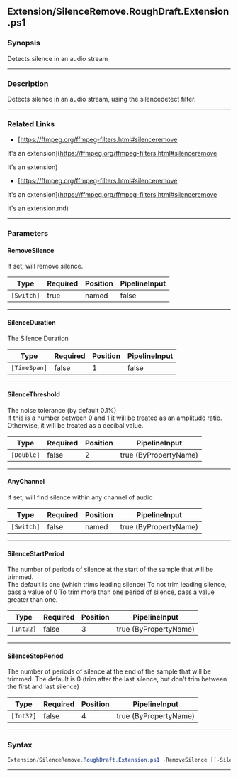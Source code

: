 
Extension/SilenceRemove.RoughDraft.Extension.ps1
------------------------------------------------
### Synopsis
Detects silence in an audio stream

---
### Description

Detects silence in an audio stream, using the silencedetect filter.

---
### Related Links
* [https://ffmpeg.org/ffmpeg-filters.html#silenceremove

It's an extension](https://ffmpeg.org/ffmpeg-filters.html#silenceremove

It's an extension)



* [https://ffmpeg.org/ffmpeg-filters.html#silenceremove

It's an extension](https://ffmpeg.org/ffmpeg-filters.html#silenceremove

It's an extension.md)



---
### Parameters
#### **RemoveSilence**

If set, will remove silence.






|Type      |Required|Position|PipelineInput|
|----------|--------|--------|-------------|
|`[Switch]`|true    |named   |false        |



---
#### **SilenceDuration**

The Silence Duration






|Type        |Required|Position|PipelineInput|
|------------|--------|--------|-------------|
|`[TimeSpan]`|false   |1       |false        |



---
#### **SilenceThreshold**

The noise tolerance (by default 0.1%)  
If this is a number between 0 and 1 it will be treated as an amplitude ratio.
Otherwise, it will be treated as a decibal value.






|Type      |Required|Position|PipelineInput        |
|----------|--------|--------|---------------------|
|`[Double]`|false   |2       |true (ByPropertyName)|



---
#### **AnyChannel**

If set, will find silence within any channel of audio






|Type      |Required|Position|PipelineInput        |
|----------|--------|--------|---------------------|
|`[Switch]`|false   |named   |true (ByPropertyName)|



---
#### **SilenceStartPeriod**

The number of periods of silence at the start of the sample that will be trimmed.  
The default is one (which trims leading silence)
To not trim leading silence, pass a value of 0
To trim more than one period of silence, pass a value greater than one.






|Type     |Required|Position|PipelineInput        |
|---------|--------|--------|---------------------|
|`[Int32]`|false   |3       |true (ByPropertyName)|



---
#### **SilenceStopPeriod**

The number of periods of silence at the end of the sample that will be trimmed.
The default is 0 (trim after the last silence, but don't trim between the first and last silence)






|Type     |Required|Position|PipelineInput        |
|---------|--------|--------|---------------------|
|`[Int32]`|false   |4       |true (ByPropertyName)|



---
### Syntax
```PowerShell
Extension/SilenceRemove.RoughDraft.Extension.ps1 -RemoveSilence [[-SilenceDuration] <TimeSpan>] [[-SilenceThreshold] <Double>] [-AnyChannel] [[-SilenceStartPeriod] <Int32>] [[-SilenceStopPeriod] <Int32>] [<CommonParameters>]
```
---



